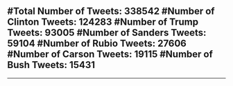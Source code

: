 #Total Number of Tweets: 338542 
#Number of Clinton Tweets: 124283
#Number of Trump Tweets: 93005
#Number of Sanders Tweets: 59104
#Number of Rubio Tweets: 27606
#Number of Carson Tweets: 19115
#Number of Bush Tweets: 15431
---
---
